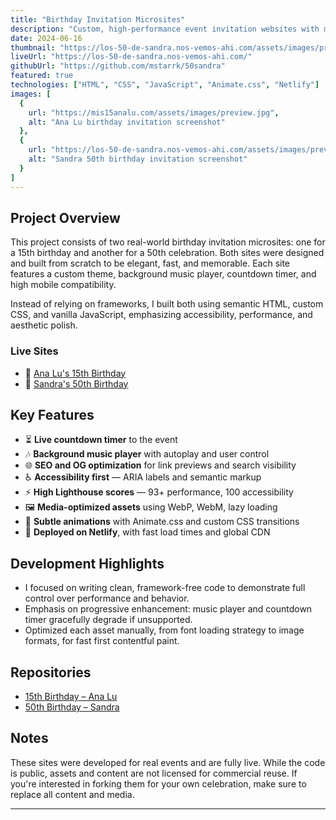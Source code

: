```yaml
---
title: "Birthday Invitation Microsites"
description: "Custom, high-performance event invitation websites with music, animations, and countdown timers — all built without frameworks."
date: 2024-06-16
thumbnail: "https://los-50-de-sandra.nos-vemos-ahi.com/assets/images/preview.jpg"
liveUrl: "https://los-50-de-sandra.nos-vemos-ahi.com/"
githubUrl: "https://github.com/mstarrk/50sandra"
featured: true
technologies: ["HTML", "CSS", "JavaScript", "Animate.css", "Netlify"]
images: [
  {
    url: "https://mis15analu.com/assets/images/preview.jpg",
    alt: "Ana Lu birthday invitation screenshot"
  },
  {
    url: "https://los-50-de-sandra.nos-vemos-ahi.com/assets/images/preview.jpg",
    alt: "Sandra 50th birthday invitation screenshot"
  }
]
---
```


## Project Overview

This project consists of two real-world birthday invitation microsites: one for a 15th birthday and another for a 50th celebration. Both sites were designed and built from scratch to be elegant, fast, and memorable. Each site features a custom theme, background music player, countdown timer, and high mobile compatibility.

Instead of relying on frameworks, I built both using semantic HTML, custom CSS, and vanilla JavaScript, emphasizing accessibility, performance, and aesthetic polish.

### Live Sites
- 🎂 [Ana Lu's 15th Birthday](https://mis15analu.com)
- 🥂 [Sandra's 50th Birthday](https://los-50-de-sandra.nos-vemos-ahi.com)

## Key Features

- ⏳ **Live countdown timer** to the event
- 🎶 **Background music player** with autoplay and user control
- 🌐 **SEO and OG optimization** for link previews and search visibility
- ♿ **Accessibility first** — ARIA labels and semantic markup
- ⚡ **High Lighthouse scores** — 93+ performance, 100 accessibility
- 🖼️ **Media-optimized assets** using WebP, WebM, lazy loading
- 🧘 **Subtle animations** with Animate.css and custom CSS transitions
- 🚀 **Deployed on Netlify**, with fast load times and global CDN

## Development Highlights

- I focused on writing clean, framework-free code to demonstrate full control over performance and behavior.
- Emphasis on progressive enhancement: music player and countdown timer gracefully degrade if unsupported.
- Optimized each asset manually, from font loading strategy to image formats, for fast first contentful paint.

## Repositories

- [15th Birthday – Ana Lu](https://github.com/mstarrk/15lu)
- [50th Birthday – Sandra](https://github.com/mstarrk/50sandra)

## Notes

These sites were developed for real events and are fully live. While the code is public, assets and content are not licensed for commercial reuse. If you're interested in forking them for your own celebration, make sure to replace all content and media.

---